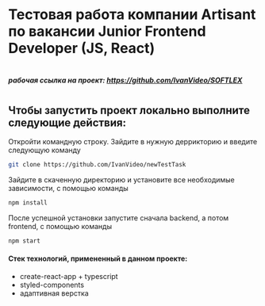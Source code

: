 # Тестовая работа компании Artisant по вакансии Junior Frontend Developer (JS, React)
#
##### рабочая ссылка на проект: https://github.com/IvanVideo/SOFTLEX
#
## Чтобы запустить проект локально выполните следующие действия:
Откройти командную строку. Зайдите в нужную деррикторию и введите следующую команду
```sh
git clone https://github.com/IvanVideo/newTestTask
```
Зайдите в скаченную директорию и установите все необходимые зависимости, с помощью команды
```sh
npm install
```
После успешной установки запустите сначала backend, а потом frontend, с помощью команды
```sh
npm start
```
#### Стек технологий, примененный в данном проекте:

* create-react-app + typescript
* styled-components
* адаптивная верстка